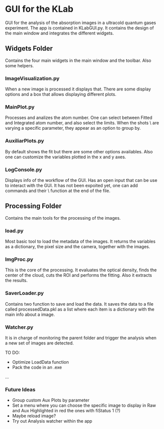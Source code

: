 # GUI for the KLab

GUI for the analysis of the absorption images in a ultracold quantum gases experiment. 
The app is contained in KLabGUI.py. It contains the design of the main window and integrates the different widgets. 

## Widgets Folder

Contains the four main widgets in the main window and the toolbar. Also some helpers. 

### ImageVisualization.py

When a new image is processed it displays that. There are some display options and a box that allows displaying different plots.

### MainPlot.py

Processes and analizes the atom number. One can select between Fitted and Integrated atom number, and also select the limits. When the shots \\
are varying a specific parameter, they appear as an option to group by. 

### AuxiliarPlots.py

By default shows the fit but there are some other options availables. Also one can customize the variables plotted in the x and y axes.

### LogConsole.py

Displays info of the workflow of the GUI. Has an open input that can be use to interact with the GUI. It has not been expoited yet, one can add commands and their \\
function at the end of the file. 

## Processing Folder

Contains the main tools for the processing of the images.

### load.py

Most basic tool to load the metadata of the images. It returns the variables as a dictionary, the pixel size and the camera, together with the images.

### ImgProc.py

This is the core of the processing. It evaluates the optical density, finds the center of the cloud, cuts the ROI and performs the fitting. Also it extracts the results.

### SaverLoader.py

Contains two function to save and load the data. It saves the data to a file called processedData.pkl as a list where each item is a dictionary with the main info about a image. 

### Watcher.py

It is in charge of monitoring the parent folder and trigger the analysis when a new set of images are detected.
 

TO DO:
* Optimize LoadData function
* Pack the code in an .exe


...



### Future Ideas

* Group custom Aux Plots by parameter
* Set a menu where you can choose the specific image to display in Raw and Aux Highlighted in red the ones with fiStatus 1 (?)
* Maybe reload image?
* Try out Analysis watcher within the app
